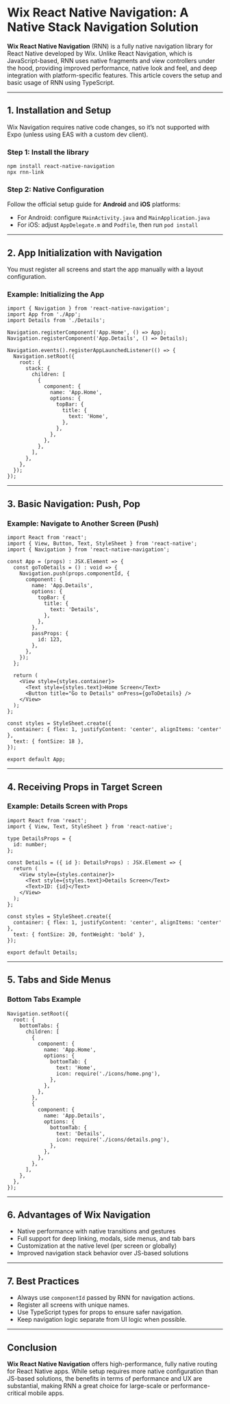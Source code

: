 # Wix React Native Navigation: A Native Stack Navigation Solution

**Wix React Native Navigation** (RNN) is a fully native navigation library for React Native developed by Wix. Unlike React Navigation, which is JavaScript-based, RNN uses native fragments and view controllers under the hood, providing improved performance, native look and feel, and deep integration with platform-specific features. This article covers the setup and basic usage of RNN using TypeScript.

---

## 1. Installation and Setup

Wix Navigation requires native code changes, so it’s not supported with Expo (unless using EAS with a custom dev client).

### Step 1: Install the library

```
npm install react-native-navigation
npx rnn-link
```

### Step 2: Native Configuration

Follow the official setup guide for **Android** and **iOS** platforms:

- For Android: configure `MainActivity.java` and `MainApplication.java`
- For iOS: adjust `AppDelegate.m` and `Podfile`, then run `pod install`

---

## 2. App Initialization with Navigation

You must register all screens and start the app manually with a layout configuration.

### Example: Initializing the App

```
import { Navigation } from 'react-native-navigation';
import App from './App';
import Details from './Details';

Navigation.registerComponent('App.Home', () => App);
Navigation.registerComponent('App.Details', () => Details);

Navigation.events().registerAppLaunchedListener(() => {
  Navigation.setRoot({
    root: {
      stack: {
        children: [
          {
            component: {
              name: 'App.Home',
              options: {
                topBar: {
                  title: {
                    text: 'Home',
                  },
                },
              },
            },
          },
        ],
      },
    },
  });
});
```

---

## 3. Basic Navigation: Push, Pop

### Example: Navigate to Another Screen (Push)

```
import React from 'react';
import { View, Button, Text, StyleSheet } from 'react-native';
import { Navigation } from 'react-native-navigation';

const App = (props) : JSX.Element => {
  const goToDetails = () : void => {
    Navigation.push(props.componentId, {
      component: {
        name: 'App.Details',
        options: {
          topBar: {
            title: {
              text: 'Details',
            },
          },
        },
        passProps: {
          id: 123,
        },
      },
    });
  };

  return (
    <View style={styles.container}>
      <Text style={styles.text}>Home Screen</Text>
      <Button title="Go to Details" onPress={goToDetails} />
    </View>
  );
};

const styles = StyleSheet.create({
  container: { flex: 1, justifyContent: 'center', alignItems: 'center' },
  text: { fontSize: 18 },
});

export default App;
```

---

## 4. Receiving Props in Target Screen

### Example: Details Screen with Props

```
import React from 'react';
import { View, Text, StyleSheet } from 'react-native';

type DetailsProps = {
  id: number;
};

const Details = ({ id }: DetailsProps) : JSX.Element => {
  return (
    <View style={styles.container}>
      <Text style={styles.text}>Details Screen</Text>
      <Text>ID: {id}</Text>
    </View>
  );
};

const styles = StyleSheet.create({
  container: { flex: 1, justifyContent: 'center', alignItems: 'center' },
  text: { fontSize: 20, fontWeight: 'bold' },
});

export default Details;
```

---

## 5. Tabs and Side Menus

### Bottom Tabs Example

```
Navigation.setRoot({
  root: {
    bottomTabs: {
      children: [
        {
          component: {
            name: 'App.Home',
            options: {
              bottomTab: {
                text: 'Home',
                icon: require('./icons/home.png'),
              },
            },
          },
        },
        {
          component: {
            name: 'App.Details',
            options: {
              bottomTab: {
                text: 'Details',
                icon: require('./icons/details.png'),
              },
            },
          },
        },
      ],
    },
  },
});
```

---

## 6. Advantages of Wix Navigation

- Native performance with native transitions and gestures
- Full support for deep linking, modals, side menus, and tab bars
- Customization at the native level (per screen or globally)
- Improved navigation stack behavior over JS-based solutions

---

## 7. Best Practices

- Always use `componentId` passed by RNN for navigation actions.
- Register all screens with unique names.
- Use TypeScript types for props to ensure safer navigation.
- Keep navigation logic separate from UI logic when possible.

---

## Conclusion

**Wix React Native Navigation** offers high-performance, fully native routing for React Native apps. While setup requires more native configuration than JS-based solutions, the benefits in terms of performance and UX are substantial, making RNN a great choice for large-scale or performance-critical mobile apps.